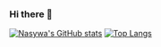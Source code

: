 ### Hi there 👋

[![Nasywa's GitHub stats](https://github-readme-stats-es8h.vercel.app/api?username=nsyifa&hide_rank=true&theme=omni)](https://github.com/anugraghazra/github-readme-stats)
[![Top Langs](https://github-readme-stats-es8h.vercel.app/api/top-langs/?username=nsyifa)](https://github.com/anuraghazra/github-readme-stats)

<!--
**nsyifa/nsyifa** is a ✨ _special_ ✨ repository because its `README.md` (this file) appears on your GitHub profile.

Here are some ideas to get you started:

- 🔭 I’m currently working on ...
- 🌱 I’m currently learning ...
- 👯 I’m looking to collaborate on ...
- 🤔 I’m looking for help with ...
- 💬 Ask me about ...
- 📫 How to reach me: ...
- 😄 Pronouns: ...
- ⚡ Fun fact: ...
-->
